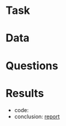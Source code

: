 # Task


# Data


# Questions


# Results

- code:
- conclusion: [report](https://github.com/yurywallet/test_assignments/blob/main/Bolt_(BA%2Csupport)/Business_Analyst_report_yury_koshelyuk.pdf)
